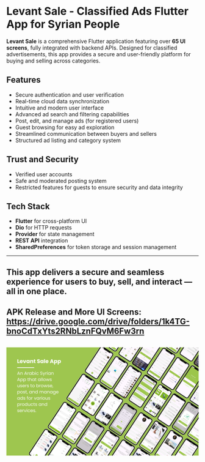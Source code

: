 # Levant Sale - Classified Ads Flutter App for Syrian People

**Levant Sale** is a comprehensive Flutter application featuring over **65 UI screens**, fully integrated with backend APIs. Designed for classified advertisements, this app provides a secure and user-friendly platform for buying and selling across categories.

## Features

- Secure authentication and user verification
- Real-time cloud data synchronization
- Intuitive and modern user interface
- Advanced ad search and filtering capabilities
- Post, edit, and manage ads (for registered users)
- Guest browsing for easy ad exploration
- Streamlined communication between buyers and sellers
- Structured ad listing and category system

## Trust and Security

- Verified user accounts
- Safe and moderated posting system
- Restricted features for guests to ensure security and data integrity

## Tech Stack

- **Flutter** for cross-platform UI
- **Dio** for HTTP requests
- **Provider** for state management
- **REST API** integration
- **SharedPreferences** for token storage and session management

---

This app delivers a secure and seamless experience for users to buy, sell, and interact — all in one place.
---
APK Release and More UI Screens: https://drive.google.com/drive/folders/1k4TG-bnoCdTxYts2RNbLznFQvM6Fw3rn
---
![alt](https://github.com/LogainHamdan/Levent-Sale/blob/77d1f71e2ca082a48a9e88ec5c6a368191583e07/levant-sale.png)
---
